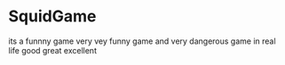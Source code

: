 # SquidGame

its a funnny game  very vey funny game and very dangerous game in real life  good great excellent 
